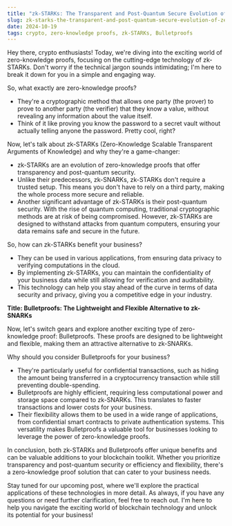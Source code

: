 ```yaml
---
title: "zk-STARKs: The Transparent and Post-Quantum Secure Evolution of Zero-Knowledge Proofs"
slug: zk-starks-the-transparent-and-post-quantum-secure-evolution-of-zero-knowledge-proofs
date: 2024-10-19
tags: crypto, zero-knowledge proofs, zk-STARKs, Bulletproofs
---
```


Hey there, crypto enthusiasts! Today, we're diving into the exciting world of zero-knowledge proofs, focusing on the cutting-edge technology of zk-STARKs. Don't worry if the technical jargon sounds intimidating; I'm here to break it down for you in a simple and engaging way.

So, what exactly are zero-knowledge proofs?
- They're a cryptographic method that allows one party (the prover) to prove to another party (the verifier) that they know a value, without revealing any information about the value itself.
- Think of it like proving you know the password to a secret vault without actually telling anyone the password. Pretty cool, right?

Now, let's talk about zk-STARKs (Zero-Knowledge Scalable Transparent Arguments of Knowledge) and why they're a game-changer:
- zk-STARKs are an evolution of zero-knowledge proofs that offer transparency and post-quantum security.
- Unlike their predecessors, zk-SNARKs, zk-STARKs don't require a trusted setup. This means you don't have to rely on a third party, making the whole process more secure and reliable.
- Another significant advantage of zk-STARKs is their post-quantum security. With the rise of quantum computing, traditional cryptographic methods are at risk of being compromised. However, zk-STARKs are designed to withstand attacks from quantum computers, ensuring your data remains safe and secure in the future.

So, how can zk-STARKs benefit your business?
- They can be used in various applications, from ensuring data privacy to verifying computations in the cloud.
- By implementing zk-STARKs, you can maintain the confidentiality of your business data while still allowing for verification and auditability.
- This technology can help you stay ahead of the curve in terms of data security and privacy, giving you a competitive edge in your industry.

**Title: Bulletproofs: The Lightweight and Flexible Alternative to zk-SNARKs**

Now, let's switch gears and explore another exciting type of zero-knowledge proof: Bulletproofs. These proofs are designed to be lightweight and flexible, making them an attractive alternative to zk-SNARKs.

Why should you consider Bulletproofs for your business?
- They're particularly useful for confidential transactions, such as hiding the amount being transferred in a cryptocurrency transaction while still preventing double-spending.
- Bulletproofs are highly efficient, requiring less computational power and storage space compared to zk-SNARKs. This translates to faster transactions and lower costs for your business.
- Their flexibility allows them to be used in a wide range of applications, from confidential smart contracts to private authentication systems. This versatility makes Bulletproofs a valuable tool for businesses looking to leverage the power of zero-knowledge proofs.

In conclusion, both zk-STARKs and Bulletproofs offer unique benefits and can be valuable additions to your blockchain toolkit. Whether you prioritize transparency and post-quantum security or efficiency and flexibility, there's a zero-knowledge proof solution that can cater to your business needs.

Stay tuned for our upcoming post, where we'll explore the practical applications of these technologies in more detail. As always, if you have any questions or need further clarification, feel free to reach out. I'm here to help you navigate the exciting world of blockchain technology and unlock its potential for your business!
